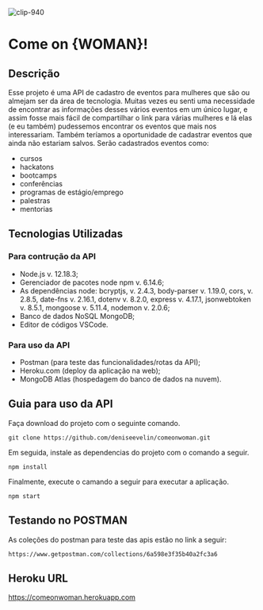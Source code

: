 ![clip-940](https://user-images.githubusercontent.com/59587662/101992656-c6512d80-3c93-11eb-9cd1-850882846b1e.png)
# Come on {WOMAN}!


## Descrição

Esse projeto é uma API de cadastro de eventos para mulheres que são ou almejam ser da área de tecnologia. Muitas vezes eu senti uma necessidade de encontrar as informações desses vários eventos em um único lugar, e assim fosse mais fácil de compartilhar o link para várias mulheres e lá elas (e eu também) pudessemos encontrar os eventos que mais nos interessariam. Também teríamos a oportunidade de cadastrar eventos que ainda não estariam salvos. Serão cadastrados eventos como:

* cursos
* hackatons
* bootcamps
* conferências
* programas de estágio/emprego
* palestras
* mentorias

## Tecnologias Utilizadas

### Para contrução da API

* Node.js v. 12.18.3;
* Gerenciador de pacotes node npm v. 6.14.6;
* As dependências node:
bcryptjs, v. 2.4.3,
body-parser v. 1.19.0,
cors, v. 2.8.5,
date-fns v. 2.16.1,
dotenv v. 8.2.0,
express v. 4.17.1,
jsonwebtoken v. 8.5.1,
mongoose v. 5.11.4,
nodemon v. 2.0.6;
* Banco de dados NoSQL MongoDB;
* Editor de códigos VSCode.

### Para uso da API

* Postman (para teste das funcionalidades/rotas da API);
* Heroku.com (deploy da aplicação na web);
* MongoDB Atlas (hospedagem do banco de dados na nuvem).

## Guia para uso da API

Faça download do projeto com o seguinte comando.

```
git clone https://github.com/deniseevelin/comeonwoman.git
```

Em seguida, instale as dependencias do projeto com o comando a seguir.

```
npm install
```

Finalmente, execute o camando a seguir para executar a aplicação.

```
npm start
```

## Testando no POSTMAN

As coleções do postman para teste das apis estão no link a seguir:

```
https://www.getpostman.com/collections/6a598e3f35b40a2fc3a6
```

## Heroku URL

https://comeonwoman.herokuapp.com
